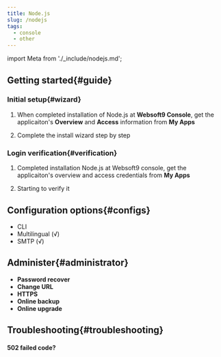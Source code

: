 ```yaml
---
title: Node.js
slug: /nodejs
tags:
  - console
  - other
---
```


import Meta from './_include/nodejs.md';

<Meta name="meta" />

## Getting started{#guide}

### Initial setup{#wizard}

1. When completed installation of Node.js at **Websoft9 Console**, get the applicaiton's **Overview** and **Access** information from **My Apps**  

2. Complete the install wizard step by step

### Login verification{#verification}

1. Completed installation Node.js at Websoft9 console, get the applicaiton's overview and access credentials from **My Apps**  

2. Starting to verify it

## Configuration options{#configs}

- CLI
- Multilingual (√)
- SMTP (√)

## Administer{#administrator}

- **Password recover**
- **Change URL**
- **HTTPS**
- **Online backup**
- **Online upgrade**

## Troubleshooting{#troubleshooting}

#### 502 failed code?